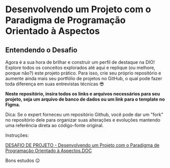 # Desenvolvendo um Projeto com o Paradigma de Programação Orientado à Aspectos

## Entendendo o Desafio
 
Agora é a sua hora de brilhar e construir um perfil de destaque na DIO! Explore todos os conceitos explorados até aqui e replique (ou melhore, porque não?) este projeto prático. Para isso, crie seu próprio repositório e aumente ainda mais seu portfólio de projetos no GitHub, o qual pode fazer toda diferença em suas entrevistas técnicas 😎
 
**Neste repositório, insira todos os links e arquivos necessários para seu projeto, seja um arquivo de banco de dados ou um link para o template no Figma.**
 
Dica: Se o expert forneceu um repositório Github, você pode dar um "fork" no repositório dele para organizar suas alterações e evoluções mantendo uma referência direta ao código-fonte original.
 
Instruções:
 
[DESAFIO DE PROJETO - Desenvolvendo um Projeto com o Paradigma de Programação Orientado à Aspectos.DOC](https://academiapme-my.sharepoint.com/:w:/g/personal/kawan_dio_me/ERIUkMFYZP9NilMwgwfTI70BezwgVtxF51xBJW_35JMLqQ?e=sylvfb) 
 
Bons estudos 😉